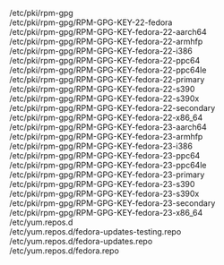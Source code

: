 /etc/pki/rpm-gpg  
/etc/pki/rpm-gpg/RPM-GPG-KEY-22-fedora  
/etc/pki/rpm-gpg/RPM-GPG-KEY-fedora-22-aarch64  
/etc/pki/rpm-gpg/RPM-GPG-KEY-fedora-22-armhfp  
/etc/pki/rpm-gpg/RPM-GPG-KEY-fedora-22-i386  
/etc/pki/rpm-gpg/RPM-GPG-KEY-fedora-22-ppc64  
/etc/pki/rpm-gpg/RPM-GPG-KEY-fedora-22-ppc64le  
/etc/pki/rpm-gpg/RPM-GPG-KEY-fedora-22-primary  
/etc/pki/rpm-gpg/RPM-GPG-KEY-fedora-22-s390  
/etc/pki/rpm-gpg/RPM-GPG-KEY-fedora-22-s390x  
/etc/pki/rpm-gpg/RPM-GPG-KEY-fedora-22-secondary  
/etc/pki/rpm-gpg/RPM-GPG-KEY-fedora-22-x86\_64  
/etc/pki/rpm-gpg/RPM-GPG-KEY-fedora-23-aarch64  
/etc/pki/rpm-gpg/RPM-GPG-KEY-fedora-23-armhfp  
/etc/pki/rpm-gpg/RPM-GPG-KEY-fedora-23-i386  
/etc/pki/rpm-gpg/RPM-GPG-KEY-fedora-23-ppc64  
/etc/pki/rpm-gpg/RPM-GPG-KEY-fedora-23-ppc64le  
/etc/pki/rpm-gpg/RPM-GPG-KEY-fedora-23-primary  
/etc/pki/rpm-gpg/RPM-GPG-KEY-fedora-23-s390  
/etc/pki/rpm-gpg/RPM-GPG-KEY-fedora-23-s390x  
/etc/pki/rpm-gpg/RPM-GPG-KEY-fedora-23-secondary  
/etc/pki/rpm-gpg/RPM-GPG-KEY-fedora-23-x86\_64  
/etc/yum.repos.d  
/etc/yum.repos.d/fedora-updates-testing.repo  
/etc/yum.repos.d/fedora-updates.repo  
/etc/yum.repos.d/fedora.repo  
